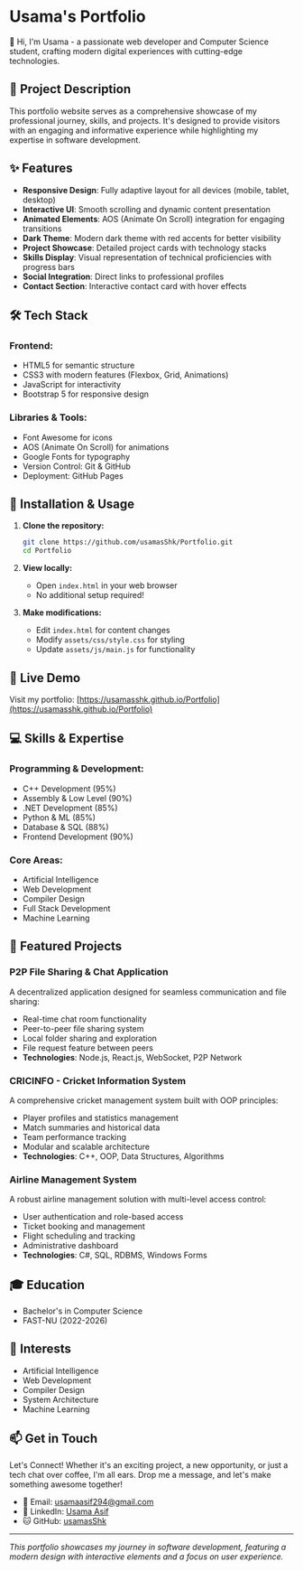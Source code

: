 # Usama's Portfolio

👋 Hi, I'm Usama - a passionate web developer and Computer Science student, crafting modern digital experiences with cutting-edge technologies.

## 📝 Project Description

This portfolio website serves as a comprehensive showcase of my professional journey, skills, and projects. It's designed to provide visitors with an engaging and informative experience while highlighting my expertise in software development.

## ✨ Features

- **Responsive Design**: Fully adaptive layout for all devices (mobile, tablet, desktop)
- **Interactive UI**: Smooth scrolling and dynamic content presentation
- **Animated Elements**: AOS (Animate On Scroll) integration for engaging transitions
- **Dark Theme**: Modern dark theme with red accents for better visibility
- **Project Showcase**: Detailed project cards with technology stacks
- **Skills Display**: Visual representation of technical proficiencies with progress bars
- **Social Integration**: Direct links to professional profiles
- **Contact Section**: Interactive contact card with hover effects

## 🛠 Tech Stack

### Frontend:
- HTML5 for semantic structure
- CSS3 with modern features (Flexbox, Grid, Animations)
- JavaScript for interactivity
- Bootstrap 5 for responsive design

### Libraries & Tools:
- Font Awesome for icons
- AOS (Animate On Scroll) for animations
- Google Fonts for typography
- Version Control: Git & GitHub
- Deployment: GitHub Pages

## 🚀 Installation & Usage

1. **Clone the repository:**
   ```bash
   git clone https://github.com/usamasShk/Portfolio.git
   cd Portfolio
   ```

2. **View locally:**
   - Open `index.html` in your web browser
   - No additional setup required!

3. **Make modifications:**
   - Edit `index.html` for content changes
   - Modify `assets/css/style.css` for styling
   - Update `assets/js/main.js` for functionality
 ## 🔗 Live Demo

Visit my portfolio: [https://usamasshk.github.io/Portfolio](https://usamasshk.github.io/Portfolio)

## 💻 Skills & Expertise

### Programming & Development:
- C++ Development (95%)
- Assembly & Low Level (90%)
- .NET Development (85%)
- Python & ML (85%)
- Database & SQL (88%)
- Frontend Development (90%)

### Core Areas:
- Artificial Intelligence
- Web Development
- Compiler Design
- Full Stack Development
- Machine Learning

## 🚀 Featured Projects

### P2P File Sharing & Chat Application
A decentralized application designed for seamless communication and file sharing:
- Real-time chat room functionality
- Peer-to-peer file sharing system
- Local folder sharing and exploration
- File request feature between peers
- **Technologies**: Node.js, React.js, WebSocket, P2P Network

### CRICINFO - Cricket Information System
A comprehensive cricket management system built with OOP principles:
- Player profiles and statistics management
- Match summaries and historical data
- Team performance tracking
- Modular and scalable architecture
- **Technologies**: C++, OOP, Data Structures, Algorithms

### Airline Management System
A robust airline management solution with multi-level access control:
- User authentication and role-based access
- Ticket booking and management
- Flight scheduling and tracking
- Administrative dashboard
- **Technologies**: C#, SQL, RDBMS, Windows Forms

## 🎓 Education

- Bachelor's in Computer Science
- FAST-NU (2022-2026)

## 🌟 Interests

- Artificial Intelligence
- Web Development
- Compiler Design
- System Architecture
- Machine Learning

## 📫 Get in Touch

Let's Connect! Whether it's an exciting project, a new opportunity, or just a tech chat over coffee, I'm all ears. Drop me a message, and let's make something awesome together!

- 📧 Email: usamaasif294@gmail.com
- 💼 LinkedIn: [Usama Asif](https://www.linkedin.com/in/usama-asif-197358282/)
- 🐱 GitHub: [usamasShk](https://github.com/usamasShk)

---
*This portfolio showcases my journey in software development, featuring a modern design with interactive elements and a focus on user experience.* 
